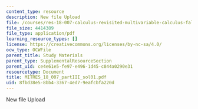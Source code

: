 ```yaml
---
content_type: resource
description: New file Upload
file: /courses/res-18-007-calculus-revisited-multivariable-calculus-fall-2011/8fbd38e58bb433674ed79eafcbfa220d_MITRES_18_007_partIII_sol01.pdf
file_size: 4414389
file_type: application/pdf
learning_resource_types: []
license: https://creativecommons.org/licenses/by-nc-sa/4.0/
ocw_type: OCWFile
parent_title: Study Materials
parent_type: SupplementalResourceSection
parent_uid: ce4e61e5-fe97-e496-1d45-c844a0290e31
resourcetype: Document
title: MITRES_18_007_partIII_sol01.pdf
uid: 8fbd38e5-8bb4-3367-4ed7-9eafcbfa220d
---
```

New file Upload